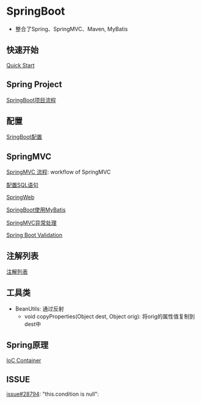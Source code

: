 # SpringBoot

- 整合了Spring、SpringMVC、Maven, MyBatis

## 快速开始

[Quick Start](SpringBoot_QuickStart.md)

## Spring Project

[SpringBoot项目流程](SpringBoot_Project_Workflow.md)

## 配置

[SringBoot配置](SpringBoot_Configuration.md)

## SpringMVC

[SpringMVC 流程](SpringMVC_Workflow.md): workflow of SpringMVC

[配置SQL语句](Java_SpringMVC_Config_SQL.md)

[SpringWeb](SpringBoot_SpringWeb.md)

[SpringBoot使用MyBatis](SpringBoot_MyBatis.md)

[SpringMVC异常处理](SpringMVC_Exception.md)

[Spring Boot Validation](SpringBoot_Validation.md)

## 注解列表

[注解列表](SpringBoot_Annotation_List.md)

## 工具类

- BeanUtils: 通过反射
  - void copyProperties(Object dest, Object orig): 将orig的属性值复制到dest中

## Spring原理

[IoC Container](Spring_IoC_Container.md)

## ISSUE

[issue#28794](https://github.com/spring-projects/spring-boot/issues/28794): "this.condition is null":  